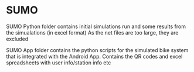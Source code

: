 # SUMO

SUMO Python folder contains initial simulations run and some results from the simualations (in excel format)
As the net files are too large, they are excluded

SUMO App folder contains the python scripts for the simulated bike system that is integrated with the Android App. Contains the QR codes
and excel spreadsheets with user info/station info etc
